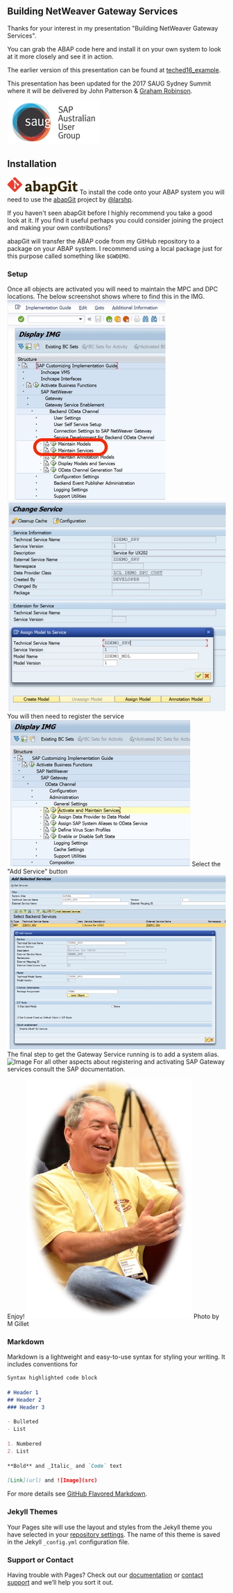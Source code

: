 ## Building NetWeaver Gateway Services

Thanks for your interest in my presentation "Building NetWeaver Gateway Services".

You can grab the ABAP code here and install it on your own system to look at it more closely and see it in action.

The earlier version of this presentation can be found at [teched16_example](https://grahamrobbo.github.io/teched16_example/).

This presentation has been updated for the 2017 SAUG Sydney Summit where it will be delivered by John Patterson & [Graham Robinson](https://github.com/grahamrobbo).

![Image](./img/saug_logo.png)

## Installation
![Image](./img/abapgit.png)
To install the code onto your ABAP system you will need to use the [abapGit](http://abapgit.org) project by [@larshp](https://github.com/larshp).

If you haven't seen abapGit before I highly recommend you take a good look at it. If you find it useful perhaps you could consider joining the project and making your own contributions?

abapGit will transfer the ABAP code from my GitHub repository to a package on your ABAP system. I recommend using a local package just for this purpose called something like `$GWDEMO`.

### Setup

Once all objects are activated you will need to maintain the MPC and DPC locations. The below screenshot shows where to find this in the IMG.
![Image](./img/img.jpg)
![Image](./img/assign_model.jpg)
You will then need to register the service
![Image](./img/add_service.jpg)
Select the "Add Service" button
![Image](./img/addservice.jpg)
The final step to get the Gateway Service running is to add a system alias.
![Image](./img/system_alias.jpg)
For all other aspects about registering and activating SAP Gateway services consult the SAP documentation.

Enjoy!
![Image](./img/robbo.png)
Photo by M Gillet

### Markdown

Markdown is a lightweight and easy-to-use syntax for styling your writing. It includes conventions for

```markdown
Syntax highlighted code block

# Header 1
## Header 2
### Header 3

- Bulleted
- List

1. Numbered
2. List

**Bold** and _Italic_ and `Code` text

[Link](url) and ![Image](src)
```

For more details see [GitHub Flavored Markdown](https://guides.github.com/features/mastering-markdown/).

### Jekyll Themes

Your Pages site will use the layout and styles from the Jekyll theme you have selected in your [repository settings](https://github.com/grahamrobbo/building_gateway_services/settings). The name of this theme is saved in the Jekyll `_config.yml` configuration file.

### Support or Contact

Having trouble with Pages? Check out our [documentation](https://help.github.com/categories/github-pages-basics/) or [contact support](https://github.com/contact) and we’ll help you sort it out.

